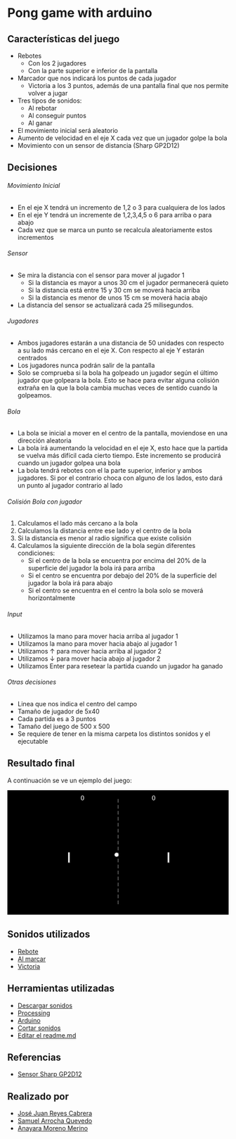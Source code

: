 # Pong game with arduino
## Características del juego

- Rebotes 
    - Con los 2 jugadores 
    - Con la parte superior e inferior de la pantalla
- Marcador que nos indicará los puntos de cada jugador
    - Victoria a los 3 puntos, además de una pantalla final que nos permite volver a jugar
- Tres tipos de sonidos:
    - Al rebotar
    - Al conseguir puntos
    - Al ganar
- El movimiento inicial será aleatorio
- Aumento de velocidad en el eje X cada vez que un jugador golpe la bola
- Movimiento con un sensor de distancia (Sharp GP2D12)

## Decisiones

###### Movimiento Inicial
- En el eje X tendrá un incremento de 1,2 o 3 para cualquiera de los lados
- En el eje Y tendrá un incremente de 1,2,3,4,5 o 6 para arriba o para abajo
- Cada vez que se marca un punto se recalcula aleatoriamente estos incrementos

###### Sensor
- Se mira la distancia con el sensor para mover al jugador 1
    - Si la distancia es mayor a unos 30 cm el jugador permanecerá quieto
    - Si la distancia está entre 15 y 30 cm se moverá hacia arriba
    - Si la distancia es menor de unos 15 cm se moverá hacia abajo
- La distancia del sensor se actualizará cada 25 milisegundos.

###### Jugadores
- Ambos jugadores estarán a una distancia de 50 unidades con respecto a su lado más cercano en el eje X. Con respecto al eje Y estarán centrados
- Los jugadores nunca podrán salir de la pantalla
- Solo se comprueba si la bola ha golpeado un jugador según el último jugador que golpeara la bola. Esto se hace para evitar alguna colisión extraña en la que la bola cambia muchas veces de sentido cuando la golpeamos.

###### Bola
- La bola se inicial a mover en el centro de la pantalla, moviendose en una dirección aleatoria
- La bola irá aumentando la velocidad en el eje X, esto hace que la partida se vuelva más difícil cada cierto tiempo. Este incremento se producirá cuando un jugador golpea una bola
- La bola tendrá rebotes con el la parte superior, inferior y ambos jugadores. Si por el contrario choca con alguno de los lados, esto dará un punto al jugador contrario al lado

###### Colisión Bola con jugador
1. Calculamos el lado más cercano a la bola
2. Calculamos la distancia entre ese lado y el centro de la bola
3. Si la distancia es menor al radio significa que existe colisión
4. Calculamos la siguiente dirección de la bola según diferentes condiciones:
    - Si el centro de la bola se encuentra por encima del 20% de la superficie del jugador la bola irá para arriba
    - Si el centro se encuentra por debajo del 20% de la superficie del jugador la bola irá para abajo
    - Si el centro se encuentra en el centro la bola solo se moverá horizontalmente

###### Input
- Utilizamos la mano para mover hacia arriba al jugador 1 
- Utilizamos la mano para mover hacia abajo al jugador 1
- Utilizamos ↑ para mover hacia arriba al jugador 2
- Utilizamos ↓ para mover hacia abajo al jugador 2
- Utilizamos Enter para resetear la partida cuando un jugador ha ganado

###### Otras decisiones
- Linea que nos indica el centro del campo
- Tamaño de jugador de 5x40
- Cada partida es a 3 puntos
- Tamaño del juego de 500 x 500
- Se requiere de tener en la misma carpeta los distintos sonidos y el ejecutable

## Resultado final
A continuación se ve un ejemplo del juego:

![Alt Text](JuegoPong.gif)

## Sonidos utilizados
- [Rebote](https://www.youtube.com/watch?v=o8YIN11w0wA&ab_channel=Sonidos%26EfectosHD)
- [Al marcar](https://www.youtube.com/watch?v=y9rRD5yZqjE&list=PLuE1RIpYgk-UmLN1jS4Y9AZr_0FjujtfK&index=17&ab_channel=GFXSounds)
- [Victoria](https://www.youtube.com/watch?v=xP1b_uRx5x4&ab_channel=DragRacingMarinaDangs7)

## Herramientas utilizadas
- [Descargar sonidos](https://yt1s.com/)
- [Processing](https://processing.org/)
- [Arduino](https://www.arduino.cc/)
- [Cortar sonidos](https://mp3cut.net/es/)
- [Editar el readme.md](https://dillinger.io/)

## Referencias
- [Sensor Sharp GP2D12](https://swanrobotics.com/projects/gp2d12_project/)

## Realizado por 
- [José Juan Reyes Cabrera](https://github.com/JoseJuanRC)
- [Samuel Arrocha Quevedo](https://github.com/Samuel-AQ)
- [Anayara Moreno Merino](https://github.com/ana3311)
